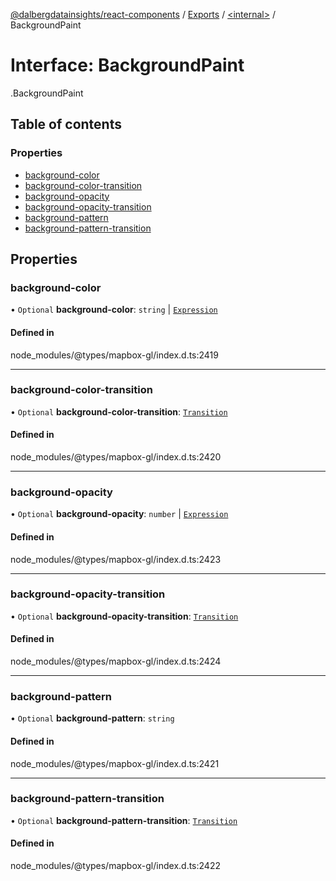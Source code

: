 [@dalbergdatainsights/react-components](../README.md) / [Exports](../modules.md) / [<internal\>](../modules/internal_.md) / BackgroundPaint

# Interface: BackgroundPaint

[<internal>](../modules/internal_.md).BackgroundPaint

## Table of contents

### Properties

- [background-color](internal_.BackgroundPaint.md#background-color)
- [background-color-transition](internal_.BackgroundPaint.md#background-color-transition)
- [background-opacity](internal_.BackgroundPaint.md#background-opacity)
- [background-opacity-transition](internal_.BackgroundPaint.md#background-opacity-transition)
- [background-pattern](internal_.BackgroundPaint.md#background-pattern)
- [background-pattern-transition](internal_.BackgroundPaint.md#background-pattern-transition)

## Properties

### background-color

• `Optional` **background-color**: `string` \| [`Expression`](../modules/internal_.md#expression)

#### Defined in

node_modules/@types/mapbox-gl/index.d.ts:2419

___

### background-color-transition

• `Optional` **background-color-transition**: [`Transition`](internal_.Transition.md)

#### Defined in

node_modules/@types/mapbox-gl/index.d.ts:2420

___

### background-opacity

• `Optional` **background-opacity**: `number` \| [`Expression`](../modules/internal_.md#expression)

#### Defined in

node_modules/@types/mapbox-gl/index.d.ts:2423

___

### background-opacity-transition

• `Optional` **background-opacity-transition**: [`Transition`](internal_.Transition.md)

#### Defined in

node_modules/@types/mapbox-gl/index.d.ts:2424

___

### background-pattern

• `Optional` **background-pattern**: `string`

#### Defined in

node_modules/@types/mapbox-gl/index.d.ts:2421

___

### background-pattern-transition

• `Optional` **background-pattern-transition**: [`Transition`](internal_.Transition.md)

#### Defined in

node_modules/@types/mapbox-gl/index.d.ts:2422
